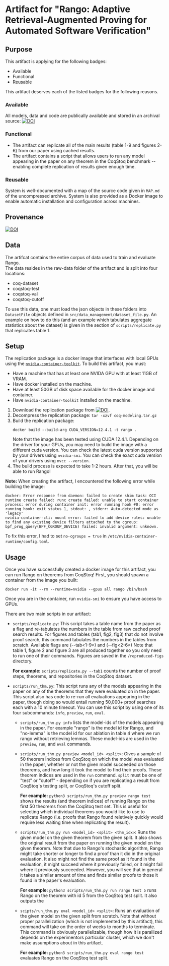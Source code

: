 # Artifact for "Rango: Adaptive Retrieval-Augmented Proving for Automated Software Verification"


## Purpose
This artifact is applying for the following badges:
- Available
- Functional
- Reusable

This artifact deserves each of the listed badges for the following reasons.

### Available
All models, data and code are publically available and stored in an archival source: [![DOI](https://zenodo.org/badge/DOI/10.5281/zenodo.14751622.svg)](https://doi.org/10.5281/zenodo.14751622) 

### Functional
- The artifact can replicate all of the main results (table 1-9 and figures 2-6) from our paper using cached results. 
- The artifact contains a script that allows users to run any model appearing in the paper on any theorem in the CoqStoq benchmark -- enabling complete replication of results given enough time. 

### Reusable
System is well-documented with a map of the source code given in `MAP.md` of the uncompressed archive. 
System is also  provided as a Docker image to enable automatic installation and configuration across machines. 

## Provenance
[![DOI](https://zenodo.org/badge/DOI/10.5281/zenodo.14751622.svg)](https://doi.org/10.5281/zenodo.14751622)

## Data
The artifcat contains the entire corpus of data used to train and evaluate Rango.  
The data resides in the raw-data folder of the artifact and is split into four locations: 
- coq-dataset
- coqstoq-test
- coqstoq-val
- coqstoq-cutoff

To use this data, one must load the json objects  in these folders into `DatasetFile` objects defined in `src/data_management/dataset_file.py`.
An example on how to do this (and an example which tabulates aggregate statistics about the dataset) is given in the section of `scripts/replicate.py` that replicates table 1. 


## Setup
The replication package is a docker image that interfaces with local GPUs using the [`nvidia-container-toolkit`](https://docs.nvidia.com/datacenter/cloud-native/container-toolkit/latest/install-guide.html#installing-with-apt).
To build this artifact, you must: 
- Have a machine that has at least one NVIDA GPU with at least 11GB of VRAM. 
- Have docker installed on the machine. 
- Have at least 50GB of disk space available for the docker image and container. 
- Have `nvidia-container-toolkit` installed on the machine.

1. Download the replication package from [![DOI](https://zenodo.org/badge/DOI/10.5281/zenodo.14751622.svg)](https://doi.org/10.5281/zenodo.14751622).
2. Decompress the replication package: `tar -xzvf coq-modeling.tar.gz`
3. Build the replication package:
   ```
   docker build --build-arg CUDA_VERSION=12.4.1 -t rango .
   ```
   Note that the image has been tested using CUDA 12.4.1. 
   Depending on the driver for your GPUs, you may need to build the image 
   with a different cuda version. 
   You can check the latest cuda version supported by your drivers using `nvidia-smi`. 
   You can check the exact cuda version of your drivers using `nvcc --version`.
4. The build process is expected to take 1-2 hours. After that, you will be able to run Rango! 


**Note:** When creating the artifact, I encountered the following error while building the image:
```
docker: Error response from daemon: failed to create shim task: OCI runtime create failed: runc create failed: unable to start container process: error during container init: error running hook #0: error running hook: exit status 1, stdout: , stderr: Auto-detected mode as 'legacy'
nvidia-container-cli: mount error: failed to add device rules: unable to find any existing device filters attached to the cgroup: bpf_prog_query(BPF_CGROUP_DEVICE) failed: invalid argument: unknown.
``` 
To fix this error, I had to set `no-cgroups = true` in `/etc/nvidia-container-runtime/config.toml`.


## Usage
Once you have successfully created a docker image for this artifact, you can run Rango on theorems from CoqStoq!
First, you should spawn a container from the image you built:
```
docker run -it --rm --runtime=nvidia --gpus all rango /bin/bash
```
Once you are in the container, run `nvidia-smi` to ensure you have access to GPUs.


There are two main scripts in our artifact:
- `scripts/replicate.py`: This script takes a table name from the paper as a flag and re-tabulates the numbers in the table from 
raw cached proof search results. For figures and tables (tab1, fig2, fig3) that do not involve proof search, this command tabulates the numbers in the tables from scratch. 
Available flags are (--tab<1-9>) and (--fig<2-6>)
Note that table 1, figure 2 and figure 3 are all produced together so you only need to run one of their commands.
Figures are saved in the `/reproduced-figs` directory.

  **For example:** ``scripts/replicate.py --tab1`` counts the number of proof steps, theorems, and repositories in the CoqStoq dataset.

- `scripts/run_thm.py`: This script runs any of the models appearing in the paper on any of the theorems that they were evaluated on in the paper. 
This script also has code to re-run all evaluations appearing in the paper, though doing so would entail running 50,000+ proof searches each with a 10 minute timeout. 
You can use this script by using one of its four subcommands: `info`, `preview`, `run`, `eval`.
  - `scripts/run_thm.py info` lists the model-ids of the models appearing in the paper. For example "rango" is the model id for Rango, and "no-lemma" is the model id for our ablation in table 4 where we run rango without retrieving lemmas. These model-ids are used in the `preview`, `run`, and `eval` commands. 

  - `scripts/run_thm.py preview <model_id> <split>`: Gives a sample of 50 theorem indices from CoqStoq on which the model was evaluated in the paper, whether or not
  the given model succeeded on those theorems, and how long it took the model to find their proofs. These theorem indices are used in the `run` command. `split` 
  must be one of "test" or "cutoff" - depending on if you are replicating a result from CoqStoq's testing split, or CoqStoq's cutoff split.  

    **For example:** `python3 scripts/run_thm.py preview rango test` shows the results (and theorem indices) of running Rango on the first 50 theorems from the CoqStoq test set. This is useful for selecting which individual theorems you would like to use to replicate Rango (i.e. proofs that Rango found reletively quickly would require less waiting time when replicating the result).

  - `scripts/run_thm.py run <model_id> <split> <thm_idx>`: Runs the given model on the given theorem from the given split. It also shows the original result 
  from the paper on running the given model on the given theorem. Note that due to Rango's stochastic algorithm, Rango might take shorter or longer to find a proof than it did in the original evaluation. It also might not find the same proof as it found in the evaluation, it might succeed where it previously failed, or it might fail where it previously succeeded. However, you will see that in general it takes a similar amount of time and finds similar proofs to those it found in the paper's evaluation. 

    **For example:** `python3 scripts/run_thm.py run rango test 5` runs Rango on the theorem with id 5 from the CoqStoq test split.
    It also outputs the 
  
  - `scipts/run_thm.py eval <model_id> <split>`: Runs an evaluation of the given model on the given split from scratch. Note that without proper parallelization (which is not implemented by this artifact), this command will take on the order of weeks to months to terminate. This command is obviously parallelizable, though how it is parallized depends on the experimentors particular cluster, which we don't make assumptions about in this artifact. 

    **For example:** `python3 scripts/run_thm.py eval rango test` evaluates Rango on the CoqStoq test split.

